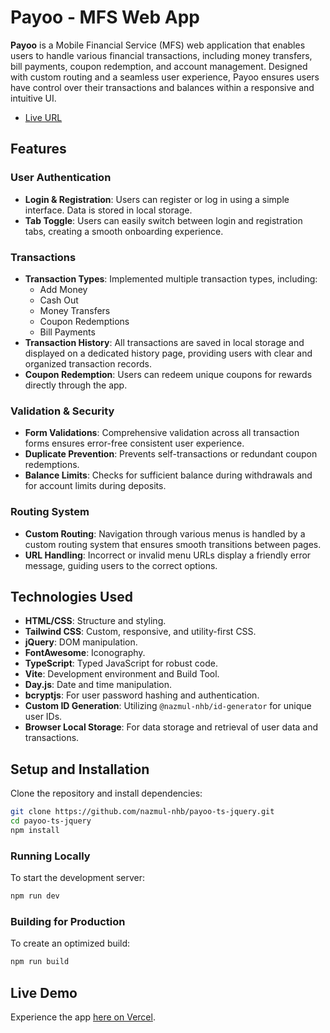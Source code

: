 # Payoo - MFS Web App

**Payoo** is a Mobile Financial Service (MFS) web application that enables users to handle various financial transactions, including money transfers, bill payments, coupon redemption, and account management. Designed with custom routing and a seamless user experience, Payoo ensures users have control over their transactions and balances within a responsive and intuitive UI.

- [Live URL](https://payoo-nhb.vercel.app/)

## Features

### User Authentication

- **Login & Registration**: Users can register or log in using a simple interface. Data is stored in local storage.
- **Tab Toggle**: Users can easily switch between login and registration tabs, creating a smooth onboarding experience.

### Transactions

- **Transaction Types**: Implemented multiple transaction types, including:
  - Add Money
  - Cash Out
  - Money Transfers
  - Coupon Redemptions
  - Bill Payments
- **Transaction History**: All transactions are saved in local storage and displayed on a dedicated history page, providing users with clear and organized transaction records.
- **Coupon Redemption**: Users can redeem unique coupons for rewards directly through the app.

### Validation & Security

- **Form Validations**: Comprehensive validation across all transaction forms ensures error-free consistent user experience.
- **Duplicate Prevention**: Prevents self-transactions or redundant coupon redemptions.
- **Balance Limits**: Checks for sufficient balance during withdrawals and for account limits during deposits.

### Routing System

- **Custom Routing**: Navigation through various menus is handled by a custom routing system that ensures smooth transitions between pages.
- **URL Handling**: Incorrect or invalid menu URLs display a friendly error message, guiding users to the correct options.

## Technologies Used

- **HTML/CSS**: Structure and styling.
- **Tailwind CSS**: Custom, responsive, and utility-first CSS.
- **jQuery**: DOM manipulation.
- **FontAwesome**: Iconography.
- **TypeScript**: Typed JavaScript for robust code.
- **Vite**: Development environment and Build Tool.
- **Day.js**: Date and time manipulation.
- **bcryptjs**: For user password hashing and authentication.
- **Custom ID Generation**: Utilizing `@nazmul-nhb/id-generator` for unique user IDs.
- **Browser Local Storage**: For data storage and retrieval of user data and transactions.

## Setup and Installation

Clone the repository and install dependencies:

```bash
git clone https://github.com/nazmul-nhb/payoo-ts-jquery.git
cd payoo-ts-jquery
npm install
```

### Running Locally

To start the development server:

```bash
npm run dev
```

### Building for Production

To create an optimized build:

```bash
npm run build
```

## Live Demo

Experience the app [here on Vercel](https://payoo-nhb.vercel.app/).
